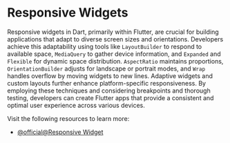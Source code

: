 # Responsive Widgets

Responsive widgets in Dart, primarily within Flutter, are crucial for building applications that adapt to diverse screen sizes and orientations. Developers achieve this adaptability using tools like `LayoutBuilder` to respond to available space, `MediaQuery` to gather device information, and `Expanded` and `Flexible` for dynamic space distribution. `AspectRatio` maintains proportions, `OrientationBuilder` adjusts for landscape or portrait modes, and `Wrap` handles overflow by moving widgets to new lines. Adaptive widgets and custom layouts further enhance platform-specific responsiveness. By employing these techniques and considering breakpoints and thorough testing, developers can create Flutter apps that provide a consistent and optimal user experience across various devices.

Visit the following resources to learn more:

- [@official@Responsive Widget](https://docs.flutter.dev/ui/layout/adaptive-responsive)
